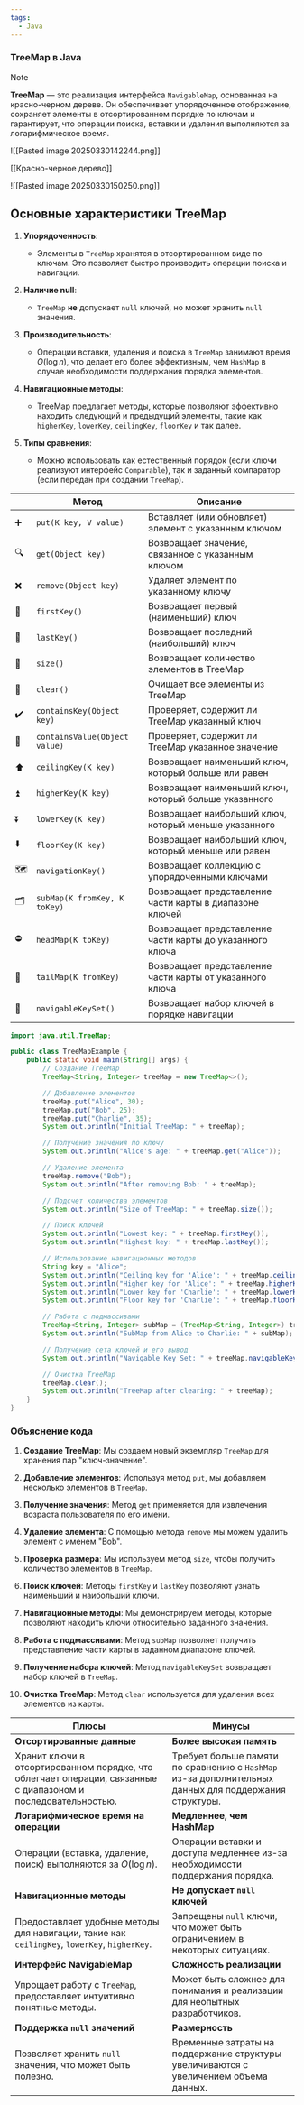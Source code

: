 ```yaml
---
tags:
  - Java
---
```

### TreeMap в Java

> [!NOTE]
> **TreeMap** — это реализация интерфейса `NavigableMap`, основанная на красно-черном дереве. Он обеспечивает упорядоченное отображение, сохраняет элементы в отсортированном порядке по ключам и гарантирует, что операции поиска, вставки и удаления выполняются за логарифмическое время.

![[Pasted image 20250330142244.png]]

[[Красно-черное дерево]]

![[Pasted image 20250330150250.png]]
## Основные характеристики TreeMap

1. **Упорядоченность**:
   - Элементы в `TreeMap` хранятся в отсортированном виде по ключам. Это позволяет быстро производить операции поиска и навигации.

2. **Наличие null**:
   - `TreeMap` **не** допускает `null` ключей, но может хранить `null` значения.

3. **Производительность**:
   - Операции вставки, удаления и поиска в `TreeMap` занимают время $O(\log n)$, что делает его более эффективным, чем `HashMap` в случае необходимости поддержания порядка элементов.

4. **Навигационные методы**:
   - TreeMap предлагает методы, которые позволяют эффективно находить следующий и предыдущий элементы, такие как `higherKey`, `lowerKey`, `ceilingKey`, `floorKey` и так далее.

5. **Типы сравнения**:
   - Можно использовать как естественный порядок (если ключи реализуют интерфейс `Comparable`), так и заданный компаратор (если передан при создании `TreeMap`).


|     | Метод                         | Описание                                                 |
| --- | ----------------------------- | -------------------------------------------------------- |
| ➕   | `put(K key, V value)`         | Вставляет (или обновляет) элемент с указанным ключом     |
| 🔍  | `get(Object key)`             | Возвращает значение, связанное с указанным ключом        |
| ❌   | `remove(Object key)`          | Удаляет элемент по указанному ключу                      |
| 🥇  | `firstKey()`                  | Возвращает первый (наименьший) ключ                      |
| 🥈  | `lastKey()`                   | Возвращает последний (наибольший) ключ                   |
| 📏  | `size()`                      | Возвращает количество элементов в TreeMap                |
| 🧹  | `clear()`                     | Очищает все элементы из TreeMap                          |
| ✔️  | `containsKey(Object key)`     | Проверяет, содержит ли TreeMap указанный ключ            |
| 💼  | `containsValue(Object value)` | Проверяет, содержит ли TreeMap указанное значение        |
| ⬆️  | `ceilingKey(K key)`           | Возвращает наименьший ключ, который больше или равен     |
| ⏫   | `higherKey(K key)`            | Возвращает наименьший ключ, который больше указанного    |
| ⏬   | `lowerKey(K key)`             | Возвращает наибольший ключ, который меньше указанного    |
| ⬇️  | `floorKey(K key)`             | Возвращает наибольший ключ, который меньше или равен     |
| 🗺️ | `navigationKey()`             | Возвращает коллекцию с упорядоченными ключами            |
| 🗂️ | `subMap(K fromKey, K toKey)`  | Возвращает представление части карты в диапазоне ключей  |
| ⛔   | `headMap(K toKey)`            | Возвращает представление части карты до указанного ключа |
| 🏁  | `tailMap(K fromKey)`          | Возвращает представление части карты от указанного ключа |
| 🔑  | `navigableKeySet()`           | Возвращает набор ключей в порядке навигации              |


```java
import java.util.TreeMap;

public class TreeMapExample {
    public static void main(String[] args) {
        // Создание TreeMap
        TreeMap<String, Integer> treeMap = new TreeMap<>();

        // Добавление элементов
        treeMap.put("Alice", 30);
        treeMap.put("Bob", 25);
        treeMap.put("Charlie", 35);
        System.out.println("Initial TreeMap: " + treeMap);

        // Получение значения по ключу
        System.out.println("Alice's age: " + treeMap.get("Alice"));

        // Удаление элемента
        treeMap.remove("Bob");
        System.out.println("After removing Bob: " + treeMap);

        // Подсчет количества элементов
        System.out.println("Size of TreeMap: " + treeMap.size());

        // Поиск ключей
        System.out.println("Lowest key: " + treeMap.firstKey());
        System.out.println("Highest key: " + treeMap.lastKey());

        // Использование навигационных методов
        String key = "Alice";
        System.out.println("Ceiling key for 'Alice': " + treeMap.ceilingKey(key));
        System.out.println("Higher key for 'Alice': " + treeMap.higherKey(key));
        System.out.println("Lower key for 'Charlie': " + treeMap.lowerKey("Charlie"));
        System.out.println("Floor key for 'Charlie': " + treeMap.floorKey("Charlie"));

        // Работа с подмассивами
        TreeMap<String, Integer> subMap = (TreeMap<String, Integer>) treeMap.subMap("Alice", "Charlie");
        System.out.println("SubMap from Alice to Charlie: " + subMap);

        // Получение сета ключей и его вывод
        System.out.println("Navigable Key Set: " + treeMap.navigableKeySet());

        // Очистка TreeMap
        treeMap.clear();
        System.out.println("TreeMap after clearing: " + treeMap);
    }
}
```

### Объяснение кода

1. **Создание TreeMap**: Мы создаем новый экземпляр `TreeMap` для хранения пар "ключ-значение".

2. **Добавление элементов**: Используя метод `put`, мы добавляем несколько элементов в `TreeMap`.

3. **Получение значения**: Метод `get` применяется для извлечения возраста пользователя по его имени.

4. **Удаление элемента**: С помощью метода `remove` мы можем удалить элемент с именем "Bob".

5. **Проверка размера**: Мы используем метод `size`, чтобы получить количество элементов в `TreeMap`.

6. **Поиск ключей**: Методы `firstKey` и `lastKey` позволяют узнать наименьший и наибольший ключи.

7. **Навигационные методы**: Мы демонстрируем методы, которые позволяют находить ключи относительно заданного значения.

8. **Работа с подмассивами**: Метод `subMap` позволяет получить представление части карты в заданном диапазоне ключей.

9. **Получение набора ключей**: Метод `navigableKeySet` возвращает набор ключей в `TreeMap`.

10. **Очистка TreeMap**: Метод `clear` используется для удаления всех элементов из карты.



| Плюсы                                     | Минусы                                          |
|-------------------------------------------|------------------------------------------------|
| **Отсортированные данные**                | **Более высокая память**                       |
| Хранит ключи в отсортированном порядке, что облегчает операции, связанные с диапазоном и последовательностью. | Требует больше памяти по сравнению с `HashMap` из-за дополнительных данных для поддержания структуры. |
| **Логарифмическое время на операции**    | **Медленнее, чем HashMap**                    |
| Операции (вставка, удаление, поиск) выполняются за $O(\log n)$. | Операции вставки и доступа медленнее из-за необходимости поддержания порядка. |
| **Навигационные методы**                  | **Не допускает `null` ключей**                |
| Предоставляет удобные методы для навигации, такие как `ceilingKey`, `lowerKey`, `higherKey`. | Запрещены `null` ключи, что может быть ограничением в некоторых ситуациях. |
| **Интерфейс NavigableMap**                | **Сложность реализации**                       |
| Упрощает работу с `TreeMap`, предоставляет интуитивно понятные методы. | Может быть сложнее для понимания и реализации для неопытных разработчиков. |
| **Поддержка `null` значений**            | **Размерность**                               |
| Позволяет хранить `null` значения, что может быть полезно. | Временные затраты на поддержание структуры увеличиваются с увеличением объема данных. |

